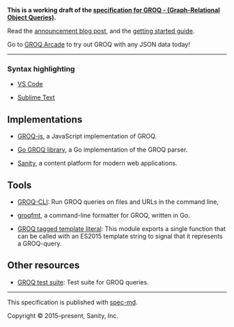 **This is a working draft of the [specification for GROQ - (Graph-Relational Object Queries)](https://sanity-io.github.io/GROQ/).**

Read the [announcement blog post](https://www.sanity.io/blog/we-re-open-sourcing-groq-a-query-language-for-json-documents), and the [getting started guide](https://www.sanity.io/docs/data-store/how-queries-work).

Go to [GROQ Arcade](https://groq.dev) to try out GROQ with any JSON data today!

---

### Syntax highlighting

* [VS Code](https://github.com/sanity-io/vscode-sanity)

* [Sublime Text](https://github.com/alevroub/groq-syntax-highlighting)

## Implementations

* [GROQ-js](https://github.com/sanity-io/groq-js), a JavaScript implementation of GROQ.

* [Go GROQ library](https://github.com/sanity-io/go-groq), a Go implementation of the GROQ parser.

* [Sanity](https://sanity.io), a content platform for modern web applications.

## Tools

* [GROQ-CLI](https://github.com/sanity-io/groq-cli): Run GROQ queries on files and URLs in the command line,

* [groqfmt](https://github.com/sanity-io/groqfmt), a command-line formatter for GROQ, written in Go.

* [GROQ tagged template literal](https://www.npmjs.com/package/groq): This module exports a single function that can be called with an ES2015 template string to signal that it represents a GROQ-query.

## Other resources

* [GROQ test suite](https://github.com/sanity-io/groq-test-suite): Test suite for GROQ queries.

---

This specification is published with [spec-md](https://spec-md.com).

Copyright © 2015–present, Sanity, Inc.
